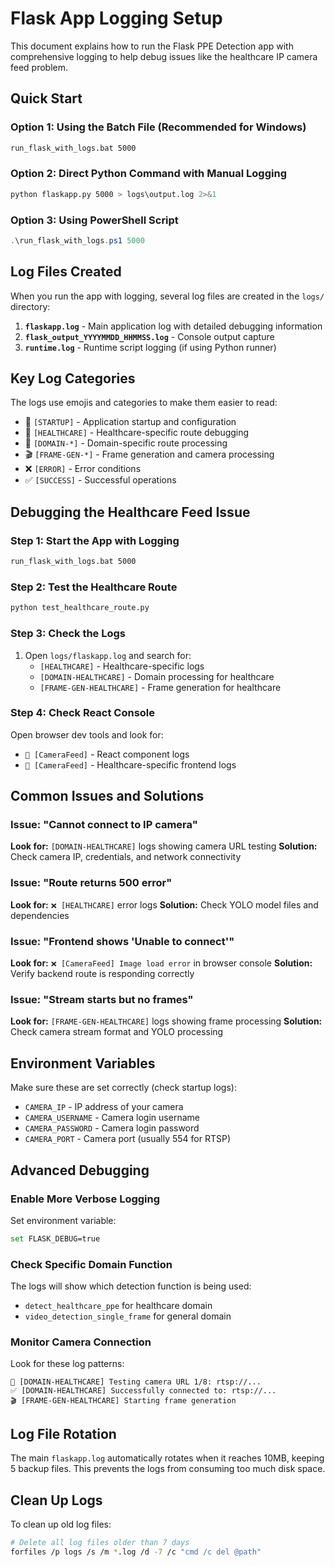 # Flask App Logging Setup

This document explains how to run the Flask PPE Detection app with comprehensive logging to help debug issues like the healthcare IP camera feed problem.

## Quick Start

### Option 1: Using the Batch File (Recommended for Windows)
```bash
run_flask_with_logs.bat 5000
```

### Option 2: Direct Python Command with Manual Logging
```bash
python flaskapp.py 5000 > logs\output.log 2>&1
```

### Option 3: Using PowerShell Script
```powershell
.\run_flask_with_logs.ps1 5000
```

## Log Files Created

When you run the app with logging, several log files are created in the `logs/` directory:

1. **`flaskapp.log`** - Main application log with detailed debugging information
2. **`flask_output_YYYYMMDD_HHMMSS.log`** - Console output capture
3. **`runtime.log`** - Runtime script logging (if using Python runner)

## Key Log Categories

The logs use emojis and categories to make them easier to read:

- 🚀 `[STARTUP]` - Application startup and configuration
- 🏥 `[HEALTHCARE]` - Healthcare-specific route debugging  
- 🎯 `[DOMAIN-*]` - Domain-specific route processing
- 🎬 `[FRAME-GEN-*]` - Frame generation and camera processing
- ❌ `[ERROR]` - Error conditions
- ✅ `[SUCCESS]` - Successful operations

## Debugging the Healthcare Feed Issue

### Step 1: Start the App with Logging
```bash
run_flask_with_logs.bat 5000
```

### Step 2: Test the Healthcare Route
```bash
python test_healthcare_route.py
```

### Step 3: Check the Logs
1. Open `logs/flaskapp.log` and search for:
   - `[HEALTHCARE]` - Healthcare-specific logs
   - `[DOMAIN-HEALTHCARE]` - Domain processing for healthcare
   - `[FRAME-GEN-HEALTHCARE]` - Frame generation for healthcare

### Step 4: Check React Console
Open browser dev tools and look for:
- `🎥 [CameraFeed]` - React component logs
- `🏥 [CameraFeed]` - Healthcare-specific frontend logs

## Common Issues and Solutions

### Issue: "Cannot connect to IP camera"
**Look for:** `[DOMAIN-HEALTHCARE]` logs showing camera URL testing
**Solution:** Check camera IP, credentials, and network connectivity

### Issue: "Route returns 500 error"
**Look for:** `❌ [HEALTHCARE]` error logs
**Solution:** Check YOLO model files and dependencies

### Issue: "Frontend shows 'Unable to connect'"
**Look for:** `❌ [CameraFeed] Image load error` in browser console
**Solution:** Verify backend route is responding correctly

### Issue: "Stream starts but no frames"
**Look for:** `[FRAME-GEN-HEALTHCARE]` logs showing frame processing
**Solution:** Check camera stream format and YOLO processing

## Environment Variables

Make sure these are set correctly (check startup logs):
- `CAMERA_IP` - IP address of your camera
- `CAMERA_USERNAME` - Camera login username  
- `CAMERA_PASSWORD` - Camera login password
- `CAMERA_PORT` - Camera port (usually 554 for RTSP)

## Advanced Debugging

### Enable More Verbose Logging
Set environment variable:
```bash
set FLASK_DEBUG=true
```

### Check Specific Domain Function
The logs will show which detection function is being used:
- `detect_healthcare_ppe` for healthcare domain
- `video_detection_single_frame` for general domain

### Monitor Camera Connection
Look for these log patterns:
```
🎯 [DOMAIN-HEALTHCARE] Testing camera URL 1/8: rtsp://...
✅ [DOMAIN-HEALTHCARE] Successfully connected to: rtsp://...
🎬 [FRAME-GEN-HEALTHCARE] Starting frame generation
```

## Log File Rotation

The main `flaskapp.log` automatically rotates when it reaches 10MB, keeping 5 backup files. This prevents the logs from consuming too much disk space.

## Clean Up Logs

To clean up old log files:
```bash
# Delete all log files older than 7 days
forfiles /p logs /s /m *.log /d -7 /c "cmd /c del @path"
```
